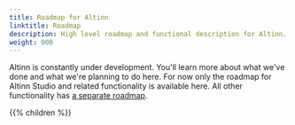 ```yaml
---
title: Roadmap for Altinn
linktitle: Roadmap
description: High level roadmap and functional description for Altinn.
weight: 900
---
```


Altinn is constantly under development. You'll learn more about what we've done and what we're planning to do here.
For now only the roadmap for Altinn Studio and related functionality is available here.
All other functionality has [a separate roadmap](https://altinn.github.io/docs/ny-funksjonalitet/roadmap/).

{{% children %}}

